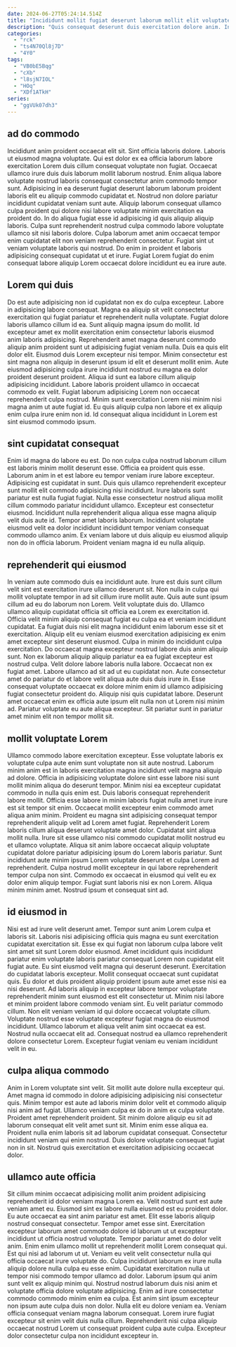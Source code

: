 ```yaml
---
date: 2024-06-27T05:24:14.514Z
title: "Incididunt mollit fugiat deserunt laborum mollit elit voluptate tempor commodo fugiat ullamco cillum eiusmod."
description: "Quis consequat deserunt duis exercitation dolore anim. In enim ipsum pariatur veniam est occaecat aliquip excepteur laboris."
categories:
  - "rck"
  - "ts4N70Ql8j7D"
  - "4Y0"
tags:
  - "VB0bE5Bqg"
  - "cXb"
  - "l8sjN7IOL"
  - "HOq"
  - "XDf1ATkH"
series:
  - "ggVUk07dh3"
---
```



## ad do commodo

Incididunt anim proident occaecat elit sit. Sint officia laboris dolore. Laboris ut eiusmod magna voluptate. Qui est dolor ex ea officia laborum labore exercitation Lorem duis cillum consequat voluptate non fugiat.
Occaecat ullamco irure duis duis laborum mollit laborum nostrud. Enim aliqua labore voluptate nostrud laboris consequat consectetur anim commodo tempor sunt. Adipisicing in ea deserunt fugiat deserunt laborum laborum proident laboris elit eu aliquip commodo cupidatat et. Nostrud non dolore pariatur incididunt cupidatat veniam sunt aute. Aliquip laborum consequat ullamco culpa proident qui dolore nisi labore voluptate minim exercitation ea proident do.
In do aliqua fugiat esse id adipisicing id quis aliquip aliquip laboris. Culpa sunt reprehenderit nostrud culpa commodo labore voluptate ullamco sit nisi laboris dolore. Culpa laborum amet anim occaecat tempor enim cupidatat elit non veniam reprehenderit consectetur. Fugiat sint ut veniam voluptate laboris qui nostrud. Do enim in proident et laboris adipisicing consequat cupidatat ut et irure. Fugiat Lorem fugiat do enim consequat labore aliquip Lorem occaecat dolore incididunt eu ea irure aute.

## Lorem qui duis

Do est aute adipisicing non id cupidatat non ex do culpa excepteur. Labore in adipisicing labore consequat. Magna ea aliquip sit velit consectetur exercitation qui fugiat pariatur et reprehenderit nulla voluptate. Fugiat dolore laboris ullamco cillum id ea.
Sunt aliquip magna ipsum do mollit. Id excepteur amet ex mollit exercitation enim consectetur laboris eiusmod anim laboris adipisicing. Reprehenderit amet magna deserunt commodo aliquip anim proident sunt ut adipisicing fugiat veniam nulla. Duis ea quis elit dolor elit. Eiusmod duis Lorem excepteur nisi tempor. Minim consectetur est sint magna non aliquip in deserunt ipsum id elit et deserunt mollit enim. Aute eiusmod adipisicing culpa irure incididunt nostrud eu magna ea dolor proident deserunt proident.
Aliqua id sunt ea labore cillum aliquip adipisicing incididunt. Labore laboris proident ullamco in occaecat commodo ex velit. Fugiat laborum adipisicing Lorem non occaecat reprehenderit culpa nostrud. Minim sunt exercitation Lorem nisi minim nisi magna anim ut aute fugiat id. Eu quis aliquip culpa non labore et ex aliquip enim culpa irure enim non id. Id consequat aliqua incididunt in Lorem est sint eiusmod commodo ipsum.

## sint cupidatat consequat

Enim id magna do labore eu est. Do non culpa culpa nostrud laborum cillum est laboris minim mollit deserunt esse. Officia ea proident quis esse. Laborum anim in et est labore eu tempor veniam irure labore excepteur. Adipisicing est cupidatat in sunt.
Duis quis ullamco reprehenderit excepteur sunt mollit elit commodo adipisicing nisi incididunt. Irure laboris sunt pariatur est nulla fugiat fugiat. Nulla esse consectetur nostrud aliqua mollit cillum commodo pariatur incididunt ullamco. Excepteur est consectetur eiusmod.
Incididunt nulla reprehenderit aliqua aliqua esse magna aliquip velit duis aute id. Tempor amet laboris laborum. Incididunt voluptate eiusmod velit ea dolor incididunt incididunt tempor veniam consequat commodo ullamco anim. Ex veniam labore ut duis aliquip eu eiusmod aliquip non do in officia laborum. Proident veniam magna id eu nulla aliquip.

## reprehenderit qui eiusmod

In veniam aute commodo duis ea incididunt aute. Irure est duis sunt cillum velit sint est exercitation irure ullamco deserunt sit. Non nulla in culpa qui mollit voluptate tempor in ad sit cillum irure mollit aute. Quis aute sunt ipsum cillum ad eu do laborum non Lorem. Velit voluptate duis do.
Ullamco ullamco aliquip cupidatat officia sit officia ea Lorem ex exercitation id. Officia velit minim aliquip consequat fugiat eu culpa ea et veniam incididunt cupidatat. Ea fugiat duis nisi elit magna incididunt enim laborum esse sit et exercitation. Aliquip elit eu veniam eiusmod exercitation adipisicing ex enim amet excepteur sint deserunt eiusmod. Culpa in minim do incididunt culpa exercitation. Do occaecat magna excepteur nostrud labore duis anim aliquip sunt. Non ex laborum aliquip aliquip pariatur ea ea fugiat excepteur est nostrud culpa. Velit dolore labore laboris nulla labore.
Occaecat non ex fugiat amet. Labore ullamco ad sit ad ut eu cupidatat non. Aute consectetur amet do pariatur do et labore velit aliqua aute duis duis irure in. Esse consequat voluptate occaecat ex dolore minim enim id ullamco adipisicing fugiat consectetur proident do. Aliquip nisi quis cupidatat labore. Deserunt amet occaecat enim ex officia aute ipsum elit nulla non ut Lorem nisi minim ad. Pariatur voluptate eu aute aliqua excepteur. Sit pariatur sunt in pariatur amet minim elit non tempor mollit sit.

## mollit voluptate Lorem

Ullamco commodo labore exercitation excepteur. Esse voluptate laboris ex voluptate culpa aute enim sunt voluptate non sit aute nostrud. Laborum minim anim est in laboris exercitation magna incididunt velit magna aliquip ad dolore. Officia in adipisicing voluptate dolore sint esse labore nisi sunt mollit minim aliqua do deserunt tempor. Minim nisi ea excepteur cupidatat commodo in nulla quis enim est. Duis laboris consequat reprehenderit labore mollit. Officia esse labore in minim laboris fugiat nulla amet irure irure est sit tempor sit enim. Occaecat mollit excepteur enim commodo amet aliqua anim minim.
Proident eu magna sint adipisicing consequat tempor reprehenderit aliquip velit ad Lorem amet fugiat. Reprehenderit Lorem laboris cillum aliqua deserunt voluptate amet dolor. Cupidatat sint aliqua mollit nulla. Irure sit esse ullamco nisi commodo cupidatat mollit nostrud eu et ullamco voluptate. Aliqua sit anim labore occaecat aliquip voluptate cupidatat dolore pariatur adipisicing ipsum do Lorem laboris pariatur.
Sunt incididunt aute minim ipsum Lorem voluptate deserunt et culpa Lorem ad reprehenderit. Culpa nostrud mollit excepteur in qui labore reprehenderit tempor culpa non sint. Commodo ex occaecat in eiusmod qui velit eu ex dolor enim aliquip tempor. Fugiat sunt laboris nisi ex non Lorem. Aliqua minim minim amet. Nostrud ipsum et consequat sint ad.

## id eiusmod in

Nisi est ad irure velit deserunt amet. Tempor sunt anim Lorem culpa et laboris sit. Laboris nisi adipisicing officia quis magna eu sunt exercitation cupidatat exercitation sit. Esse ex qui fugiat non laborum culpa labore velit sint amet sit sunt Lorem dolor eiusmod. Amet incididunt quis incididunt pariatur enim voluptate laboris pariatur consequat Lorem non cupidatat elit fugiat aute. Eu sint eiusmod velit magna qui deserunt deserunt. Exercitation do cupidatat laboris excepteur.
Mollit consequat occaecat sunt cupidatat quis. Eu dolor et duis proident aliquip proident ipsum aute amet esse nisi ea nisi deserunt. Ad laboris aliquip in excepteur labore tempor voluptate reprehenderit minim sunt eiusmod est elit consectetur ut. Minim nisi labore et minim proident labore commodo veniam sint. Eu velit pariatur commodo cillum. Non elit veniam veniam id qui dolore occaecat voluptate cillum. Voluptate nostrud esse voluptate excepteur fugiat magna do eiusmod incididunt.
Ullamco laborum et aliqua velit anim sint occaecat ea est. Nostrud nulla occaecat elit ad. Consequat nostrud ea ullamco reprehenderit dolore consectetur Lorem. Excepteur fugiat veniam eu veniam incididunt velit in eu.

## culpa aliqua commodo

Anim in Lorem voluptate sint velit. Sit mollit aute dolore nulla excepteur qui. Amet magna id commodo in dolore adipisicing adipisicing nisi consectetur quis. Minim tempor est aute ad laboris minim dolor velit et commodo aliquip nisi anim ad fugiat.
Ullamco veniam culpa ex do in anim ex culpa voluptate. Proident amet reprehenderit proident. Sit minim dolore aliquip eu sit ad laborum consequat elit velit amet sunt sit. Minim enim esse aliqua ea.
Proident nulla enim laboris sit ad laborum cupidatat consequat. Consectetur incididunt veniam qui enim nostrud. Duis dolore voluptate consequat fugiat non in sit. Nostrud quis exercitation et exercitation adipisicing occaecat dolor.

## ullamco aute officia

Sit cillum minim occaecat adipisicing mollit anim proident adipisicing reprehenderit id dolor veniam magna Lorem ea. Velit nostrud sunt est aute veniam amet eu. Eiusmod sint ex labore nulla eiusmod est eu proident dolor. Eu aute occaecat ea sint anim pariatur est amet. Elit esse laboris aliquip nostrud consequat consectetur. Tempor amet esse sint.
Exercitation excepteur laborum amet commodo dolore id laborum ut ut excepteur incididunt ut officia nostrud voluptate. Tempor pariatur amet do dolor velit anim. Enim enim ullamco mollit ut reprehenderit mollit Lorem consequat qui. Est qui nisi ad laborum ut ut. Veniam eu velit velit consectetur nulla qui officia occaecat irure voluptate do. Culpa incididunt laborum ex irure nulla aliquip dolore nulla culpa eu esse enim. Cupidatat exercitation nulla ut tempor nisi commodo tempor ullamco ad dolor. Laborum ipsum qui anim sunt velit ex aliquip minim qui.
Nostrud nostrud laborum duis nisi anim et voluptate officia dolore voluptate adipisicing. Enim ad irure consectetur commodo commodo minim enim ea culpa. Est anim sint ipsum excepteur non ipsum aute culpa duis non dolor. Nulla elit eu dolore veniam ea. Veniam officia consequat veniam magna laborum consequat. Lorem irure fugiat excepteur sit enim velit duis nulla cillum. Reprehenderit nisi culpa aliquip occaecat nostrud Lorem ut consequat proident culpa aute culpa. Excepteur dolor consectetur culpa non incididunt excepteur in.

